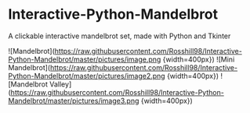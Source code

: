 # Interactive-Python-Mandelbrot
A clickable interactive mandelbrot set, made with Python and Tkinter

![Mandelbrot](https://raw.githubusercontent.com/Rosshill98/Interactive-Python-Mandelbrot/master/pictures/image.png {width=400px})
![Mini Mandelbrot](https://raw.githubusercontent.com/Rosshill98/Interactive-Python-Mandelbrot/master/pictures/image2.png {width=400px})
![Mandelbrot Valley](https://raw.githubusercontent.com/Rosshill98/Interactive-Python-Mandelbrot/master/pictures/image3.png {width=400px})
